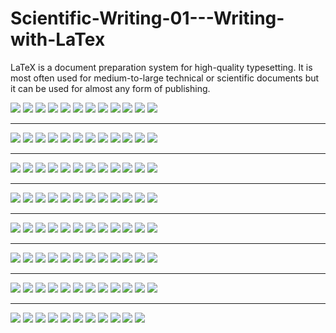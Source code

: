 # Scientific-Writing-01---Writing-with-LaTex
LaTeX is a document preparation system for high-quality typesetting. It is most often used for medium-to-large technical or scientific documents but it can be used for almost any form of publishing. 

![](https://github.com/LeoYiChen/Scientific-Writing-01---Writing-with-LaTex/blob/master/012017%20Scientific%20Writing%20-%2001%20-%20LaTex(BETA1009).jpg)
![](https://github.com/LeoYiChen/Scientific-Writing-01---Writing-with-LaTex/blob/master/022017%20Scientific%20Writing%20-%2001%20-%20LaTex(BETA1009).jpg)
![](https://github.com/LeoYiChen/Scientific-Writing-01---Writing-with-LaTex/blob/master/032017%20Scientific%20Writing%20-%2001%20-%20LaTex(BETA1009).jpg)
![](https://github.com/LeoYiChen/Scientific-Writing-01---Writing-with-LaTex/blob/master/042017%20Scientific%20Writing%20-%2001%20-%20LaTex(BETA1009).jpg)
![](https://github.com/LeoYiChen/Scientific-Writing-01---Writing-with-LaTex/blob/master/052017%20Scientific%20Writing%20-%2001%20-%20LaTex(BETA1009).jpg)
![](https://github.com/LeoYiChen/Scientific-Writing-01---Writing-with-LaTex/blob/master/062017%20Scientific%20Writing%20-%2001%20-%20LaTex(BETA1009).jpg)
![](https://github.com/LeoYiChen/Scientific-Writing-01---Writing-with-LaTex/blob/master/072017%20Scientific%20Writing%20-%2001%20-%20LaTex(BETA1009).jpg)
![](https://github.com/LeoYiChen/Scientific-Writing-01---Writing-with-LaTex/blob/master/082017%20Scientific%20Writing%20-%2001%20-%20LaTex(BETA1009).jpg)
![](https://github.com/LeoYiChen/Scientific-Writing-01---Writing-with-LaTex/blob/master/092017%20Scientific%20Writing%20-%2001%20-%20LaTex(BETA1009).jpg)
![](https://github.com/LeoYiChen/Scientific-Writing-01---Writing-with-LaTex/blob/master/102017%20Scientific%20Writing%20-%2001%20-%20LaTex(BETA1009).jpg)
![](https://github.com/LeoYiChen/Scientific-Writing-01---Writing-with-LaTex/blob/master/112017%20Scientific%20Writing%20-%2001%20-%20LaTex(BETA1009).jpg)
![](https://github.com/LeoYiChen/Scientific-Writing-01---Writing-with-LaTex/blob/master/122017%20Scientific%20Writing%20-%2001%20-%20LaTex(BETA1009).jpg)
***
![](https://github.com/LeoYiChen/Scientific-Writing-01---Writing-with-LaTex/blob/master/132017%20Scientific%20Writing%20-%2001%20-%20LaTex(BETA1009).jpg)
![](https://github.com/LeoYiChen/Scientific-Writing-01---Writing-with-LaTex/blob/master/142017%20Scientific%20Writing%20-%2001%20-%20LaTex(BETA1009).jpg)
![](https://github.com/LeoYiChen/Scientific-Writing-01---Writing-with-LaTex/blob/master/152017%20Scientific%20Writing%20-%2001%20-%20LaTex(BETA1009).jpg)
![](https://github.com/LeoYiChen/Scientific-Writing-01---Writing-with-LaTex/blob/master/162017%20Scientific%20Writing%20-%2001%20-%20LaTex(BETA1009).jpg)
![](https://github.com/LeoYiChen/Scientific-Writing-01---Writing-with-LaTex/blob/master/172017%20Scientific%20Writing%20-%2001%20-%20LaTex(BETA1009).jpg)
![](https://github.com/LeoYiChen/Scientific-Writing-01---Writing-with-LaTex/blob/master/182017%20Scientific%20Writing%20-%2001%20-%20LaTex(BETA1009).jpg)
![](https://github.com/LeoYiChen/Scientific-Writing-01---Writing-with-LaTex/blob/master/192017%20Scientific%20Writing%20-%2001%20-%20LaTex(BETA1009).jpg)
![](https://github.com/LeoYiChen/Scientific-Writing-01---Writing-with-LaTex/blob/master/202017%20Scientific%20Writing%20-%2001%20-%20LaTex(BETA1009).jpg)
![](https://github.com/LeoYiChen/Scientific-Writing-01---Writing-with-LaTex/blob/master/212017%20Scientific%20Writing%20-%2001%20-%20LaTex(BETA1009).jpg)
![](https://github.com/LeoYiChen/Scientific-Writing-01---Writing-with-LaTex/blob/master/222017%20Scientific%20Writing%20-%2001%20-%20LaTex(BETA1009).jpg)
![](https://github.com/LeoYiChen/Scientific-Writing-01---Writing-with-LaTex/blob/master/232017%20Scientific%20Writing%20-%2001%20-%20LaTex(BETA1009).jpg)
![](https://github.com/LeoYiChen/Scientific-Writing-01---Writing-with-LaTex/blob/master/242017%20Scientific%20Writing%20-%2001%20-%20LaTex(BETA1009).jpg)
***
![](https://github.com/LeoYiChen/Scientific-Writing-01---Writing-with-LaTex/blob/master/252017%20Scientific%20Writing%20-%2001%20-%20LaTex(BETA1009).jpg)
![](https://github.com/LeoYiChen/Scientific-Writing-01---Writing-with-LaTex/blob/master/262017%20Scientific%20Writing%20-%2001%20-%20LaTex(BETA1009).jpg)
![](https://github.com/LeoYiChen/Scientific-Writing-01---Writing-with-LaTex/blob/master/272017%20Scientific%20Writing%20-%2001%20-%20LaTex(BETA1009).jpg)
![](https://github.com/LeoYiChen/Scientific-Writing-01---Writing-with-LaTex/blob/master/282017%20Scientific%20Writing%20-%2001%20-%20LaTex(BETA1009).jpg)
![](https://github.com/LeoYiChen/Scientific-Writing-01---Writing-with-LaTex/blob/master/292017%20Scientific%20Writing%20-%2001%20-%20LaTex(BETA1009).jpg)
![](https://github.com/LeoYiChen/Scientific-Writing-01---Writing-with-LaTex/blob/master/302017%20Scientific%20Writing%20-%2001%20-%20LaTex(BETA1009).jpg)
![](https://github.com/LeoYiChen/Scientific-Writing-01---Writing-with-LaTex/blob/master/312017%20Scientific%20Writing%20-%2001%20-%20LaTex(BETA1009).jpg)
![](https://github.com/LeoYiChen/Scientific-Writing-01---Writing-with-LaTex/blob/master/322017%20Scientific%20Writing%20-%2001%20-%20LaTex(BETA1009).jpg)
![](https://github.com/LeoYiChen/Scientific-Writing-01---Writing-with-LaTex/blob/master/332017%20Scientific%20Writing%20-%2001%20-%20LaTex(BETA1009).jpg)
![](https://github.com/LeoYiChen/Scientific-Writing-01---Writing-with-LaTex/blob/master/342017%20Scientific%20Writing%20-%2001%20-%20LaTex(BETA1009).jpg)
![](https://github.com/LeoYiChen/Scientific-Writing-01---Writing-with-LaTex/blob/master/352017%20Scientific%20Writing%20-%2001%20-%20LaTex(BETA1009).jpg)
![](https://github.com/LeoYiChen/Scientific-Writing-01---Writing-with-LaTex/blob/master/362017%20Scientific%20Writing%20-%2001%20-%20LaTex(BETA1009).jpg)
***
![](https://github.com/LeoYiChen/Scientific-Writing-01---Writing-with-LaTex/blob/master/372017%20Scientific%20Writing%20-%2001%20-%20LaTex(BETA1009).jpg)
![](https://github.com/LeoYiChen/Scientific-Writing-01---Writing-with-LaTex/blob/master/382017%20Scientific%20Writing%20-%2001%20-%20LaTex(BETA1009).jpg)
![](https://github.com/LeoYiChen/Scientific-Writing-01---Writing-with-LaTex/blob/master/392017%20Scientific%20Writing%20-%2001%20-%20LaTex(BETA1009).jpg)
![](https://github.com/LeoYiChen/Scientific-Writing-01---Writing-with-LaTex/blob/master/402017%20Scientific%20Writing%20-%2001%20-%20LaTex(BETA1009).jpg)
![](https://github.com/LeoYiChen/Scientific-Writing-01---Writing-with-LaTex/blob/master/412017%20Scientific%20Writing%20-%2001%20-%20LaTex(BETA1009).jpg)
![](https://github.com/LeoYiChen/Scientific-Writing-01---Writing-with-LaTex/blob/master/422017%20Scientific%20Writing%20-%2001%20-%20LaTex(BETA1009).jpg)
![](https://github.com/LeoYiChen/Scientific-Writing-01---Writing-with-LaTex/blob/master/432017%20Scientific%20Writing%20-%2001%20-%20LaTex(BETA1009).jpg)
![](https://github.com/LeoYiChen/Scientific-Writing-01---Writing-with-LaTex/blob/master/442017%20Scientific%20Writing%20-%2001%20-%20LaTex(BETA1009).jpg)
![](https://github.com/LeoYiChen/Scientific-Writing-01---Writing-with-LaTex/blob/master/452017%20Scientific%20Writing%20-%2001%20-%20LaTex(BETA1009).jpg)
![](https://github.com/LeoYiChen/Scientific-Writing-01---Writing-with-LaTex/blob/master/462017%20Scientific%20Writing%20-%2001%20-%20LaTex(BETA1009).jpg)
![](https://github.com/LeoYiChen/Scientific-Writing-01---Writing-with-LaTex/blob/master/472017%20Scientific%20Writing%20-%2001%20-%20LaTex(BETA1009).jpg)
![](https://github.com/LeoYiChen/Scientific-Writing-01---Writing-with-LaTex/blob/master/482017%20Scientific%20Writing%20-%2001%20-%20LaTex(BETA1009).jpg)
***
![](https://github.com/LeoYiChen/Scientific-Writing-01---Writing-with-LaTex/blob/master/492017%20Scientific%20Writing%20-%2001%20-%20LaTex(BETA1009).jpg)
![](https://github.com/LeoYiChen/Scientific-Writing-01---Writing-with-LaTex/blob/master/502017%20Scientific%20Writing%20-%2001%20-%20LaTex(BETA1009).jpg)
![](https://github.com/LeoYiChen/Scientific-Writing-01---Writing-with-LaTex/blob/master/512017%20Scientific%20Writing%20-%2001%20-%20LaTex(BETA1009).jpg)
![](https://github.com/LeoYiChen/Scientific-Writing-01---Writing-with-LaTex/blob/master/522017%20Scientific%20Writing%20-%2001%20-%20LaTex(BETA1009).jpg)
![](https://github.com/LeoYiChen/Scientific-Writing-01---Writing-with-LaTex/blob/master/532017%20Scientific%20Writing%20-%2001%20-%20LaTex(BETA1009).jpg)
![](https://github.com/LeoYiChen/Scientific-Writing-01---Writing-with-LaTex/blob/master/542017%20Scientific%20Writing%20-%2001%20-%20LaTex(BETA1009).jpg)
![](https://github.com/LeoYiChen/Scientific-Writing-01---Writing-with-LaTex/blob/master/552017%20Scientific%20Writing%20-%2001%20-%20LaTex(BETA1009).jpg)
![](https://github.com/LeoYiChen/Scientific-Writing-01---Writing-with-LaTex/blob/master/562017%20Scientific%20Writing%20-%2001%20-%20LaTex(BETA1009).jpg)
![](https://github.com/LeoYiChen/Scientific-Writing-01---Writing-with-LaTex/blob/master/572017%20Scientific%20Writing%20-%2001%20-%20LaTex(BETA1009).jpg)
![](https://github.com/LeoYiChen/Scientific-Writing-01---Writing-with-LaTex/blob/master/582017%20Scientific%20Writing%20-%2001%20-%20LaTex(BETA1009).jpg)
![](https://github.com/LeoYiChen/Scientific-Writing-01---Writing-with-LaTex/blob/master/592017%20Scientific%20Writing%20-%2001%20-%20LaTex(BETA1009).jpg)
![](https://github.com/LeoYiChen/Scientific-Writing-01---Writing-with-LaTex/blob/master/602017%20Scientific%20Writing%20-%2001%20-%20LaTex(BETA1009).jpg)
***
![](https://github.com/LeoYiChen/Scientific-Writing-01---Writing-with-LaTex/blob/master/612017%20Scientific%20Writing%20-%2001%20-%20LaTex(BETA1009).jpg)
![](https://github.com/LeoYiChen/Scientific-Writing-01---Writing-with-LaTex/blob/master/622017%20Scientific%20Writing%20-%2001%20-%20LaTex(BETA1009).jpg)
![](https://github.com/LeoYiChen/Scientific-Writing-01---Writing-with-LaTex/blob/master/632017%20Scientific%20Writing%20-%2001%20-%20LaTex(BETA1009).jpg)
![](https://github.com/LeoYiChen/Scientific-Writing-01---Writing-with-LaTex/blob/master/642017%20Scientific%20Writing%20-%2001%20-%20LaTex(BETA1009).jpg)
![](https://github.com/LeoYiChen/Scientific-Writing-01---Writing-with-LaTex/blob/master/652017%20Scientific%20Writing%20-%2001%20-%20LaTex(BETA1009).jpg)
![](https://github.com/LeoYiChen/Scientific-Writing-01---Writing-with-LaTex/blob/master/662017%20Scientific%20Writing%20-%2001%20-%20LaTex(BETA1009).jpg)
![](https://github.com/LeoYiChen/Scientific-Writing-01---Writing-with-LaTex/blob/master/672017%20Scientific%20Writing%20-%2001%20-%20LaTex(BETA1009).jpg)
![](https://github.com/LeoYiChen/Scientific-Writing-01---Writing-with-LaTex/blob/master/682017%20Scientific%20Writing%20-%2001%20-%20LaTex(BETA1009).jpg)
![](https://github.com/LeoYiChen/Scientific-Writing-01---Writing-with-LaTex/blob/master/692017%20Scientific%20Writing%20-%2001%20-%20LaTex(BETA1009).jpg)
![](https://github.com/LeoYiChen/Scientific-Writing-01---Writing-with-LaTex/blob/master/702017%20Scientific%20Writing%20-%2001%20-%20LaTex(BETA1009).jpg)
![](https://github.com/LeoYiChen/Scientific-Writing-01---Writing-with-LaTex/blob/master/712017%20Scientific%20Writing%20-%2001%20-%20LaTex(BETA1009).jpg)
![](https://github.com/LeoYiChen/Scientific-Writing-01---Writing-with-LaTex/blob/master/722017%20Scientific%20Writing%20-%2001%20-%20LaTex(BETA1009).jpg)
***
![](https://github.com/LeoYiChen/Scientific-Writing-01---Writing-with-LaTex/blob/master/732017%20Scientific%20Writing%20-%2001%20-%20LaTex(BETA1009).jpg)
![](https://github.com/LeoYiChen/Scientific-Writing-01---Writing-with-LaTex/blob/master/742017%20Scientific%20Writing%20-%2001%20-%20LaTex(BETA1009).jpg)
![](https://github.com/LeoYiChen/Scientific-Writing-01---Writing-with-LaTex/blob/master/752017%20Scientific%20Writing%20-%2001%20-%20LaTex(BETA1009).jpg)
![](https://github.com/LeoYiChen/Scientific-Writing-01---Writing-with-LaTex/blob/master/762017%20Scientific%20Writing%20-%2001%20-%20LaTex(BETA1009).jpg)
![](https://github.com/LeoYiChen/Scientific-Writing-01---Writing-with-LaTex/blob/master/772017%20Scientific%20Writing%20-%2001%20-%20LaTex(BETA1009).jpg)
![](https://github.com/LeoYiChen/Scientific-Writing-01---Writing-with-LaTex/blob/master/782017%20Scientific%20Writing%20-%2001%20-%20LaTex(BETA1009).jpg)
![](https://github.com/LeoYiChen/Scientific-Writing-01---Writing-with-LaTex/blob/master/792017%20Scientific%20Writing%20-%2001%20-%20LaTex(BETA1009).jpg)
![](https://github.com/LeoYiChen/Scientific-Writing-01---Writing-with-LaTex/blob/master/802017%20Scientific%20Writing%20-%2001%20-%20LaTex(BETA1009).jpg)
![](https://github.com/LeoYiChen/Scientific-Writing-01---Writing-with-LaTex/blob/master/812017%20Scientific%20Writing%20-%2001%20-%20LaTex(BETA1009).jpg)
![](https://github.com/LeoYiChen/Scientific-Writing-01---Writing-with-LaTex/blob/master/822017%20Scientific%20Writing%20-%2001%20-%20LaTex(BETA1009).jpg)
![](https://github.com/LeoYiChen/Scientific-Writing-01---Writing-with-LaTex/blob/master/832017%20Scientific%20Writing%20-%2001%20-%20LaTex(BETA1009).jpg)
![](https://github.com/LeoYiChen/Scientific-Writing-01---Writing-with-LaTex/blob/master/842017%20Scientific%20Writing%20-%2001%20-%20LaTex(BETA1009).jpg)
***
![](https://github.com/LeoYiChen/Scientific-Writing-01---Writing-with-LaTex/blob/master/852017%20Scientific%20Writing%20-%2001%20-%20LaTex(BETA1009).jpg)
![](https://github.com/LeoYiChen/Scientific-Writing-01---Writing-with-LaTex/blob/master/862017%20Scientific%20Writing%20-%2001%20-%20LaTex(BETA1009).jpg)
![](https://github.com/LeoYiChen/Scientific-Writing-01---Writing-with-LaTex/blob/master/872017%20Scientific%20Writing%20-%2001%20-%20LaTex(BETA1009).jpg)
![](https://github.com/LeoYiChen/Scientific-Writing-01---Writing-with-LaTex/blob/master/882017%20Scientific%20Writing%20-%2001%20-%20LaTex(BETA1009).jpg)
![](https://github.com/LeoYiChen/Scientific-Writing-01---Writing-with-LaTex/blob/master/892017%20Scientific%20Writing%20-%2001%20-%20LaTex(BETA1009).jpg)
![](https://github.com/LeoYiChen/Scientific-Writing-01---Writing-with-LaTex/blob/master/902017%20Scientific%20Writing%20-%2001%20-%20LaTex(BETA1009).jpg)
![](https://github.com/LeoYiChen/Scientific-Writing-01---Writing-with-LaTex/blob/master/912017%20Scientific%20Writing%20-%2001%20-%20LaTex(BETA1009).jpg)
![](https://github.com/LeoYiChen/Scientific-Writing-01---Writing-with-LaTex/blob/master/922017%20Scientific%20Writing%20-%2001%20-%20LaTex(BETA1009).jpg)
![](https://github.com/LeoYiChen/Scientific-Writing-01---Writing-with-LaTex/blob/master/932017%20Scientific%20Writing%20-%2001%20-%20LaTex(BETA1009).jpg)
![](https://github.com/LeoYiChen/Scientific-Writing-01---Writing-with-LaTex/blob/master/942017%20Scientific%20Writing%20-%2001%20-%20LaTex(BETA1009).jpg)
![](https://github.com/LeoYiChen/Scientific-Writing-01---Writing-with-LaTex/blob/master/952017%20Scientific%20Writing%20-%2001%20-%20LaTex(BETA1009).jpg)

